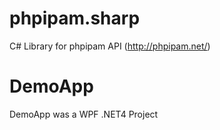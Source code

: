 phpipam.sharp
=============

C# Library for phpipam API (http://phpipam.net/)




DemoApp
==============

DemoApp was a WPF .NET4 Project


